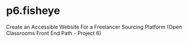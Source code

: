 # p6.fisheye
Create an Accessible Website For a Freelancer Sourcing Platform (Open Classrooms Front End Path - Project 6)

